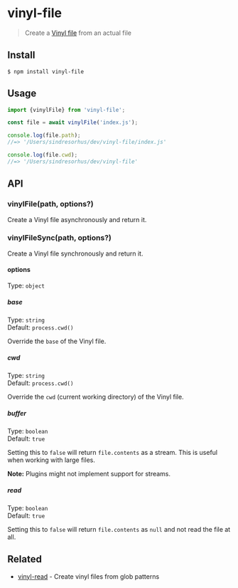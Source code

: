 # vinyl-file

> Create a [Vinyl file](https://github.com/gulpjs/vinyl) from an actual file

## Install

```
$ npm install vinyl-file
```

## Usage

```js
import {vinylFile} from 'vinyl-file';

const file = await vinylFile('index.js');

console.log(file.path);
//=> '/Users/sindresorhus/dev/vinyl-file/index.js'

console.log(file.cwd);
//=> '/Users/sindresorhus/dev/vinyl-file'
```

## API

### vinylFile(path, options?)

Create a Vinyl file asynchronously and return it.

### vinylFileSync(path, options?)

Create a Vinyl file synchronously and return it.

#### options

Type: `object`

##### base

Type: `string`\
Default: `process.cwd()`

Override the `base` of the Vinyl file.

##### cwd

Type: `string`\
Default: `process.cwd()`

Override the `cwd` (current working directory) of the Vinyl file.

##### buffer

Type: `boolean`\
Default: `true`

Setting this to `false` will return `file.contents` as a stream. This is useful when working with large files.

**Note:** Plugins might not implement support for streams.

##### read

Type: `boolean`\
Default: `true`

Setting this to `false` will return `file.contents` as `null` and not read the file at all.

## Related

- [vinyl-read](https://github.com/SamVerschueren/vinyl-read) - Create vinyl files from glob patterns
